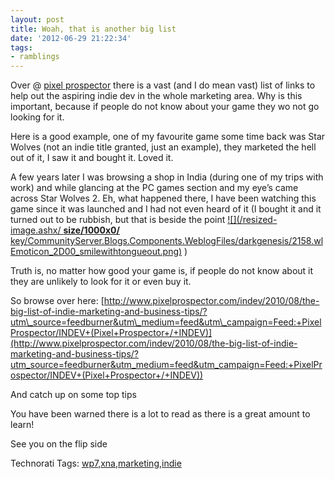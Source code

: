 ```yaml
---
layout: post
title: Woah, that is another big list
date: '2012-06-29 21:22:34'
tags:
- ramblings
---
```


Over @ [pixel prospector](http://www.pixelprospector.com/indev/tag/pixelprospector-special/) there is a vast (and I do mean vast) list of links to help out the aspiring indie dev in the whole marketing area.  Why is this important, because if people do not know about your game they wo not go looking for it.

Here is a good example, one of my favourite game some time back was Star Wolves (not an indie title granted, just an example), they marketed the hell out of it, I saw it and bought it.  Loved it.

A few years later I was browsing a shop in India (during one of my trips with work) and while glancing at the PC games section and my eye’s came across Star Wolves 2.  Eh, what happened there, I have been watching this game since it was launched and I had not even heard of it (I bought it and it turned out to be rubbish, but that is beside the point [![](/resized-image.ashx/ __size/1000x0/__ key/CommunityServer.Blogs.Components.WeblogFiles/darkgenesis/2158.wlEmoticon_2D00_smilewithtongueout.png)](/cfs-file.ashx/__key/CommunityServer.Blogs.Components.WeblogFiles/darkgenesis/2158.wlEmoticon_2D00_smilewithtongueout.png)  )

Truth is, no matter how good your game is, if people do not know about it they are unlikely to look for it or even buy it.

So browse over here: [http://www.pixelprospector.com/indev/2010/08/the-big-list-of-indie-marketing-and-business-tips/?utm\_source=feedburner&utm\_medium=feed&utm\_campaign=Feed:+PixelProspector/INDEV+(Pixel+Prospector+/+INDEV)](http://www.pixelprospector.com/indev/2010/08/the-big-list-of-indie-marketing-and-business-tips/?utm_source=feedburner&utm_medium=feed&utm_campaign=Feed:+PixelProspector/INDEV+(Pixel+Prospector+/+INDEV))

And catch up on some top tips

You have been warned there is a lot to read as there is a great amount to learn!

See you on the flip side

Technorati Tags: [wp7](http://technorati.com/tags/wp7),[xna](http://technorati.com/tags/xna),[marketing](http://technorati.com/tags/marketing),[indie](http://technorati.com/tags/indie)
